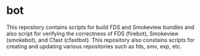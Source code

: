 #  bot 

This repository contains scripts for build FDS and Smokeview bundles and also script for verifying the correctness
of FDS (firebot), Smokeview (smokebot), and Cfast (cfastbot).  This repository also constains scripts for creating and updating various  repositories such as fds, smv, exp, etc.
